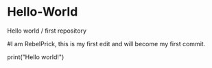 # Hello-World
Hello world / first repository

#I am RebelPrick, this is my first edit and will become my first commit.

print("Hello world!")
